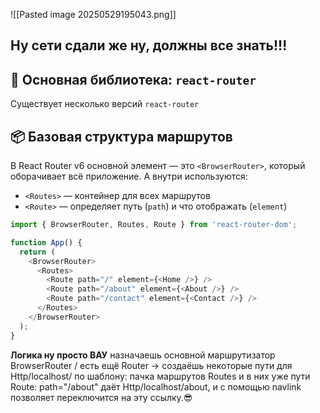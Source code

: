 
![[Pasted image 20250529195043.png]]
## **Ну сети сдали же ну, должны все знать!!!**

## 🔨 Основная библиотека: `react-router`

Существует несколько версий `react-router`

## 📦 Базовая структура маршрутов

В React Router v6 основной элемент — это `<BrowserRouter>`, который оборачивает всё приложение. А внутри используются:

- `<Routes>` — контейнер для всех маршрутов
- `<Route>` — определяет путь (`path`) и что отображать (`element`)
  
```js
import { BrowserRouter, Routes, Route } from 'react-router-dom';

function App() {
  return (
    <BrowserRouter>
      <Routes>
        <Route path="/" element={<Home />} />
        <Route path="/about" element={<About />} />
        <Route path="/contact" element={<Contact />} />
      </Routes>
    </BrowserRouter>
  );
}
```

**Логика ну просто ВАУ**
назначаешь основной маршрутизатор  BrowserRouter / есть ещё Router -> создаёшь некоторые пути для  Http/localhost/ по шаблону: пачка маршрутов Routes  и в них уже пути Route: path="/about" даёт Http/localhost/about, и с помощью navlink позволяет переключится на эту ссылку.😎




 

